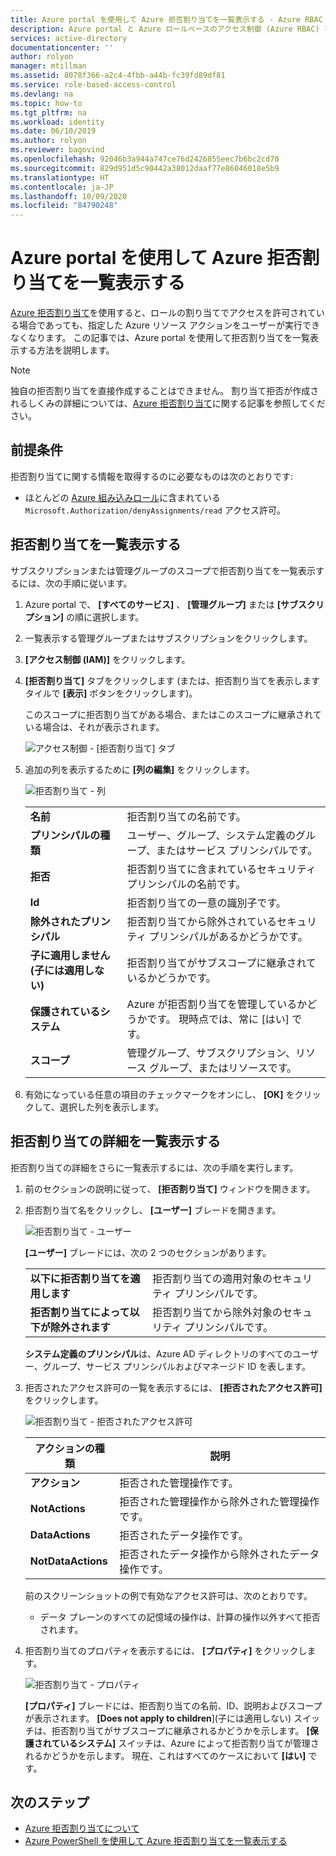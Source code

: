 ```yaml
---
title: Azure portal を使用して Azure 拒否割り当てを一覧表示する - Azure RBAC
description: Azure portal と Azure ロールベースのアクセス制御 (Azure RBAC) を使用して、特定のスコープの特定の Azure リソース アクションへのアクセスが拒否されているユーザー、グループ、サービス プリンシパル、およびマネージド ID を一覧表示する方法について説明します。
services: active-directory
documentationcenter: ''
author: rolyon
manager: mtillman
ms.assetid: 8078f366-a2c4-4fbb-a44b-fc39fd89df81
ms.service: role-based-access-control
ms.devlang: na
ms.topic: how-to
ms.tgt_pltfrm: na
ms.workload: identity
ms.date: 06/10/2019
ms.author: rolyon
ms.reviewer: bagovind
ms.openlocfilehash: 92046b3a944a747ce76d2426855eec7b6bc2cd70
ms.sourcegitcommit: 829d951d5c90442a38012daaf77e86046018e5b9
ms.translationtype: HT
ms.contentlocale: ja-JP
ms.lasthandoff: 10/09/2020
ms.locfileid: "84790248"
---
```

# <a name="list-azure-deny-assignments-using-the-azure-portal"></a>Azure portal を使用して Azure 拒否割り当てを一覧表示する

[Azure 拒否割り当て](deny-assignments.md)を使用すると、ロールの割り当てでアクセスを許可されている場合であっても、指定した Azure リソース アクションをユーザーが実行できなくなります。 この記事では、Azure portal を使用して拒否割り当てを一覧表示する方法を説明します。

> [!NOTE]
> 独自の拒否割り当てを直接作成することはできません。 割り当て拒否が作成されるしくみの詳細については、[Azure 拒否割り当て](deny-assignments.md)に関する記事を参照してください。

## <a name="prerequisites"></a>前提条件

拒否割り当てに関する情報を取得するのに必要なものは次のとおりです:

- ほとんどの [Azure 組み込みロール](built-in-roles.md)に含まれている `Microsoft.Authorization/denyAssignments/read` アクセス許可。

## <a name="list-deny-assignments"></a>拒否割り当てを一覧表示する

サブスクリプションまたは管理グループのスコープで拒否割り当てを一覧表示するには、次の手順に従います。

1. Azure portal で、 **[すべてのサービス]** 、 **[管理グループ]** または **[サブスクリプション]** の順に選択します。

1. 一覧表示する管理グループまたはサブスクリプションをクリックします。

1. **[アクセス制御 (IAM)]** をクリックします。

1. **[拒否割り当て]** タブをクリックします (または、拒否割り当てを表示しますタイルで **[表示]** ボタンをクリックします)。

    このスコープに拒否割り当てがある場合、またはこのスコープに継承されている場合は、それが表示されます。

    ![アクセス制御 - [拒否割り当て] タブ](./media/deny-assignments-portal/access-control-deny-assignments.png)

1. 追加の列を表示するために **[列の編集]** をクリックします。

    ![拒否割り当て - 列](./media/deny-assignments-portal/deny-assignments-columns.png)

    |  |  |
    | --- | --- |
    | **名前** | 拒否割り当ての名前です。 |
    | **プリンシパルの種類** | ユーザー、グループ、システム定義のグループ、またはサービス プリンシパルです。 |
    | **拒否**  | 拒否割り当てに含まれているセキュリティ プリンシパルの名前です。 |
    | **Id** | 拒否割り当ての一意の識別子です。 |
    | **除外されたプリンシパル** | 拒否割り当てから除外されているセキュリティ プリンシパルがあるかどうかです。 |
    | **子に適用しません (子には適用しない)** | 拒否割り当てがサブスコープに継承されているかどうかです。 |
    | **保護されているシステム** | Azure が拒否割り当てを管理しているかどうかです。 現時点では、常に [はい] です。 |
    | **スコープ** | 管理グループ、サブスクリプション、リソース グループ、またはリソースです。 |

1. 有効になっている任意の項目のチェックマークをオンにし、 **[OK]** をクリックして、選択した列を表示します。

## <a name="list-details-about-a-deny-assignment"></a>拒否割り当ての詳細を一覧表示する

拒否割り当ての詳細をさらに一覧表示するには、次の手順を実行します。

1. 前のセクションの説明に従って、 **[拒否割り当て]** ウィンドウを開きます。

1. 拒否割り当て名をクリックし、 **[ユーザー]** ブレードを開きます。

    ![拒否割り当て - ユーザー](./media/deny-assignments-portal/deny-assignment-users.png)

    **[ユーザー]** ブレードには、次の 2 つのセクションがあります。

    |  |  |
    | --- | --- |
    | **以下に拒否割り当てを適用します**  | 拒否割り当ての適用対象のセキュリティ プリンシパルです。 |
    | **拒否割り当てによって以下が除外されます** | 拒否割り当てから除外対象のセキュリティ プリンシパルです。 |

    **システム定義のプリンシパル**は、Azure AD ディレクトリのすべてのユーザー、グループ、サービス プリンシパルおよびマネージド ID を表します。

1. 拒否されたアクセス許可の一覧を表示するには、 **[拒否されたアクセス許可]** をクリックします。

    ![拒否割り当て - 拒否されたアクセス許可](./media/deny-assignments-portal/deny-assignment-denied-permissions.png)

    | アクションの種類 | 説明 |
    | --- | --- |
    | **アクション**  | 拒否された管理操作です。 |
    | **NotActions** | 拒否された管理操作から除外された管理操作です。 |
    | **DataActions**  | 拒否されたデータ操作です。 |
    | **NotDataActions** | 拒否されたデータ操作から除外されたデータ操作です。 |

    前のスクリーンショットの例で有効なアクセス許可は、次のとおりです。

    - データ プレーンのすべての記憶域の操作は、計算の操作以外すべて拒否されます。

1. 拒否割り当てのプロパティを表示するには、 **[プロパティ]** をクリックします。

    ![拒否割り当て - プロパティ](./media/deny-assignments-portal/deny-assignment-properties.png)

    **[プロパティ]** ブレードには、拒否割り当ての名前、ID、説明およびスコープが表示されます。 **[Does not apply to children**]\(子には適用しない\) スイッチは、拒否割り当てがサブスコープに継承されるかどうかを示します。 **[保護されているシステム]** スイッチは、Azure によって拒否割り当てが管理されるかどうかを示します。 現在、これはすべてのケースにおいて **[はい]** です。

## <a name="next-steps"></a>次のステップ

* [Azure 拒否割り当てについて](deny-assignments.md)
* [Azure PowerShell を使用して Azure 拒否割り当てを一覧表示する](deny-assignments-powershell.md)
